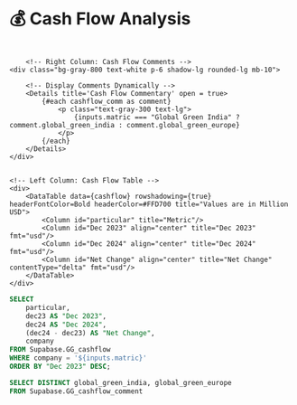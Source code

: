 <div style="position: relative; margin-bottom: 40px;">  
    <h1 style="font-weight: bold; font-size: 30px; margin: 0;">💰 Cash Flow Analysis</h1>
</div>

<!-- Toggle Between Global Green India & Europe -->
<ButtonGroup name="matric" display="tabs">
  <ButtonGroupItem valueLabel="Global Green India" value="Global Green India" default />
  <ButtonGroupItem valueLabel="Global Green Europe" value="Global Green Europe" />
</ButtonGroup>

        <!-- Right Column: Cash Flow Comments -->
    <div class="bg-gray-800 text-white p-6 shadow-lg rounded-lg mb-10">

        <!-- Display Comments Dynamically -->
        <Details title='Cash Flow Commentary' open = true>
            {#each cashflow_comm as comment}
                <p class="text-gray-300 text-lg">
                    {inputs.matric === "Global Green India" ? comment.global_green_india : comment.global_green_europe}
                </p>
            {/each}
        </Details>
    </div>


    <!-- Left Column: Cash Flow Table -->
    <div>
        <DataTable data={cashflow} rowshadowing={true} headerFontColor=Bold headerColor=#FFD700 title="Values are in Million USD">
            <Column id="particular" title="Metric"/>
            <Column id="Dec 2023" align="center" title="Dec 2023" fmt="usd"/>
            <Column id="Dec 2024" align="center" title="Dec 2024" fmt="usd"/>
            <Column id="Net Change" align="center" title="Net Change" contentType="delta" fmt="usd"/>
        </DataTable>
    </div>



```sql cashflow
SELECT 
    particular, 
    dec23 AS "Dec 2023", 
    dec24 AS "Dec 2024", 
    (dec24 - dec23) AS "Net Change",  
    company 
FROM Supabase.GG_cashflow
WHERE company = '${inputs.matric}'
ORDER BY "Dec 2023" DESC;
```

```sql cashflow_comm
SELECT DISTINCT global_green_india, global_green_europe 
FROM Supabase.GG_cashflow_comment 
```






